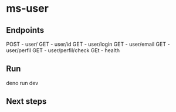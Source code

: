 # ms-user

## Endpoints

POST - user/
GET  - user/id
GET  - user/login
GET  - user/email
GET  - user/perfil
GET  - user/perfil/check
GEt  - health

## Run

deno run dev

## Next steps

